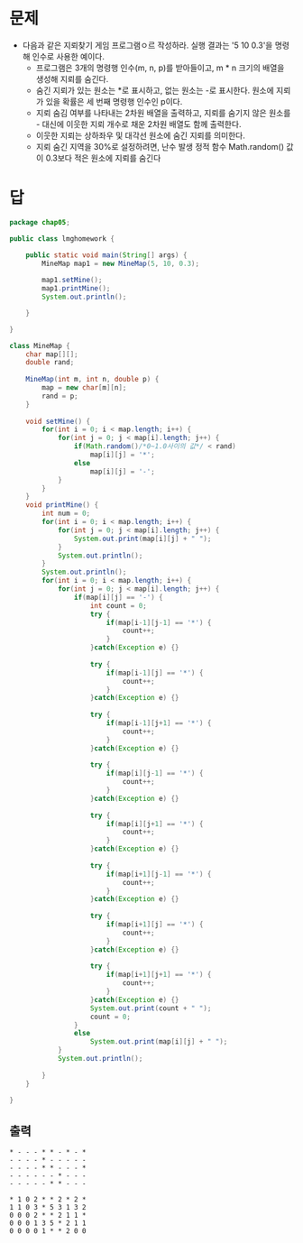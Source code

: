# 문제
+ 다음과 같은 지뢰찾기 게임 프로그램ㅇ르 작성하라. 실행 결과는 '5 10 0.3'을 명령해 인수로 사용한 예이다.
    + 프로그램은 3개의 명령행 인수(m, n, p)를 받아들이고, m * n 크기의 배열을 생성해 지뢰를 숨긴다.
    + 숨긴 지뢰가 있는 원소는 *로 표시하고, 없는 원소는 -로 표시한다. 원소에 지뢰가 있을 확률은 세 번째 명령행 인수인 p이다.
    + 지뢰 숨김 여부를 나타내는 2차원 배열을 출력하고, 지뢰를 숨기지 않은 원소를 - 대신에 이웃한 지뢰 개수로 채운 2차원 배열도 함께 출력한다.
    + 이웃한 지뢰는 상하좌우 및 대각선 원소에 숨긴 지뢰를 의미한다.
    + 지뢰 숨긴 지역을 30%로 설정하려면, 난수 발생 정적 함수 Math.random() 값이 0.3보다 적은 원소에 지뢰를 숨긴다

# 답
```java
package chap05;

public class lmghomework {

	public static void main(String[] args) {
		MineMap map1 = new MineMap(5, 10, 0.3);
		
		map1.setMine();
		map1.printMine();
		System.out.println();

	}

}

class MineMap {
	char map[][];
	double rand;
	
	MineMap(int m, int n, double p) {
		map = new char[m][n];
		rand = p;
	}
	
	void setMine() {
		for(int i = 0; i < map.length; i++) {
			for(int j = 0; j < map[i].length; j++) {
				if(Math.random()/*0~1.0사이의 값*/ < rand)
					map[i][j] = '*';
				else
					map[i][j] = '-';
			}
		}
	}
	void printMine() {
		int num = 0;
		for(int i = 0; i < map.length; i++) {
			for(int j = 0; j < map[i].length; j++) {
				System.out.print(map[i][j] + " ");
			}
			System.out.println();
		}
		System.out.println();
		for(int i = 0; i < map.length; i++) {
			for(int j = 0; j < map[i].length; j++) {
				if(map[i][j] == '-') {
					int count = 0;
					try {
						if(map[i-1][j-1] == '*') {
							count++;
						}
					}catch(Exception e) {}
					
					try {
						if(map[i-1][j] == '*') {
							count++;
						}
					}catch(Exception e) {}
					
					try {
						if(map[i-1][j+1] == '*') {
							count++;
						}
					}catch(Exception e) {}
					
					try {
						if(map[i][j-1] == '*') {
							count++;
						}
					}catch(Exception e) {}
					
					try {
						if(map[i][j+1] == '*') {
							count++;
						}
					}catch(Exception e) {}
					
					try {
						if(map[i+1][j-1] == '*') {
							count++;
						}
					}catch(Exception e) {}
					
					try {
						if(map[i+1][j] == '*') {
							count++;
						}
					}catch(Exception e) {}
					
					try {
						if(map[i+1][j+1] == '*') {
							count++;
						}
					}catch(Exception e) {}
					System.out.print(count + " ");
					count = 0;
				}
				else
					System.out.print(map[i][j] + " ");
			}
			System.out.println();
			
		}
	}
	
}
```
## 출력
```
* - - - * * - * - * 
- - - - * - - - - - 
- - - - * * - - - * 
- - - - - - * - - - 
- - - - - * * - - - 

* 1 0 2 * * 2 * 2 * 
1 1 0 3 * 5 3 1 3 2 
0 0 0 2 * * 2 1 1 * 
0 0 0 1 3 5 * 2 1 1 
0 0 0 0 1 * * 2 0 0 
```